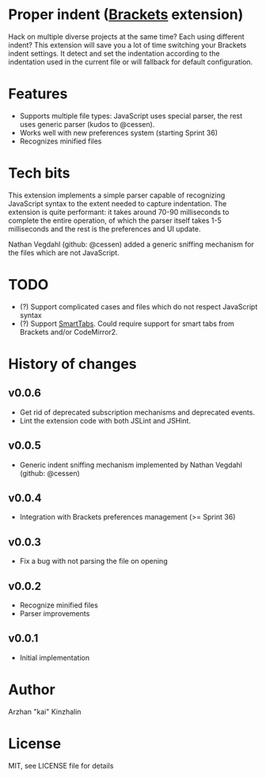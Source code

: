 Proper indent ([Brackets](https://github.com/adobe/brackets) extension)
=======================================================================

Hack on multiple diverse projects at the same time? Each using different indent? This extension will save you a lot of time switching your Brackets indent settings. It detect and set the indentation according to the indentation used in the current file or will fallback for default configuration.

Features
========

- Supports multiple file types: JavaScript uses special parser, the rest uses generic parser (kudos to @cessen).
- Works well with new preferences system (starting Sprint 36)
- Recognizes minified files

Tech bits
=========

This extension implements a simple parser capable of recognizing JavaScript syntax to the extent needed to capture indentation. The extension is quite performant: it takes around 70-90 milliseconds to complete the entire operation, of which the parser itself takes 1-5 milliseconds and the rest is the preferences and UI update.

Nathan Vegdahl (github: @cessen) added a generic sniffing mechanism for the files which are not JavaScript.

TODO
====

- (?) Support complicated cases and files which do not respect JavaScript syntax
- (?) Support [SmartTabs](http://www.emacswiki.org/SmartTabs). Could require support for smart tabs from Brackets and/or CodeMirror2.

History of changes
==================

v0.0.6
-------
- Get rid of deprecated subscription mechanisms and deprecated events.
- Lint the extension code with both JSLint and JSHint.

v0.0.5
-------
- Generic indent sniffing mechanism implemented by Nathan Vegdahl (github: @cessen)

v0.0.4
-------
- Integration with Brackets preferences management (>= Sprint 36)

v0.0.3
-------
- Fix a bug with not parsing the file on opening

v0.0.2
-------
- Recognize minified files
- Parser improvements

v0.0.1
-------
- Initial implementation 

Author
======
Arzhan "kai" Kinzhalin

License
=======
MIT, see LICENSE file for details
